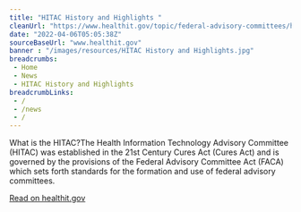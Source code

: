 ```yaml
--- 
title: "HITAC History and Highlights "
cleanUrl: "https://www.healthit.gov/topic/federal-advisory-committees/health-information-technology-advisory-committee-hitac-history"
date: "2022-04-06T05:05:38Z"
sourceBaseUrl: "www.healthit.gov"
banner : "/images/resources/HITAC History and Highlights.jpg"
breadcrumbs:
 - Home
 - News
 - HITAC History and Highlights
breadcrumbLinks:
 - / 
 - /news
 - / 
---
```

What is the HITAC?The Health Information Technology Advisory Committee (HITAC) was established in the 21st Century Cures Act (Cures Act) and is governed by the provisions of the Federal Advisory Committee Act (FACA) which sets forth standards for the formation and use of federal advisory committees.  
  
[Read on healthit.gov](https://www.healthit.gov/topic/federal-advisory-committees/health-information-technology-advisory-committee-hitac-history)
